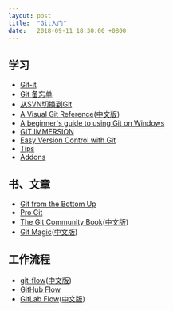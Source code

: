 ```yaml
---
layout: post
title:  "Git入门"
date:   2018-09-11 18:30:00 +0800
---
```


## 学习

- [Git-it](http://jlord.us/git-it/)
- [Git 备忘单](https://training.github.com/kit/downloads/cn/github-git-cheat-sheet.html)
- [从SVN切换到Git](https://training.github.com/kit/downloads/subversion-migration.html)
- [A Visual Git Reference](http://marklodato.github.io/visual-git-guide/index-en.html)([中文版](http://marklodato.github.io/visual-git-guide/index-zh-cn.html))
- [A beginner's guide to using Git on Windows](http://gitbyexample.org)
- [GIT IMMERSION](http://gitimmersion.com)
- [Easy Version Control with Git](http://code.tutsplus.com/tutorials/easy-version-control-with-git--net-7449)
- [Tips](https://github.com/git-tips/tips)
- [Addons](https://github.com/stevemao/awesome-git-addons)

## 书、文章

- [Git from the Bottom Up](https://jwiegley.github.io/git-from-the-bottom-up/)
- [Pro Git](https://git-scm.com/book/en/v2)
- [The Git Community Book](http://alx.github.io/gitbook/)([中文版](http://gitbook.liuhui998.com))
- [Git Magic](http://www-cs-students.stanford.edu/~blynn/gitmagic/)([中文版](http://www-cs-students.stanford.edu/~blynn/gitmagic/intl/zh_cn/))


## 工作流程

- [git-flow](http://danielkummer.github.io/git-flow-cheatsheet/index.html)([中文版](http://danielkummer.github.io/git-flow-cheatsheet/index.zh_CN.html))
- [GitHub Flow](https://guides.github.com/introduction/flow/)
- [GitLab Flow](https://about.gitlab.com/2014/09/29/gitlab-flow/)([中文版](http://www.15yan.com/story/6yueHxcgD9Z/))

